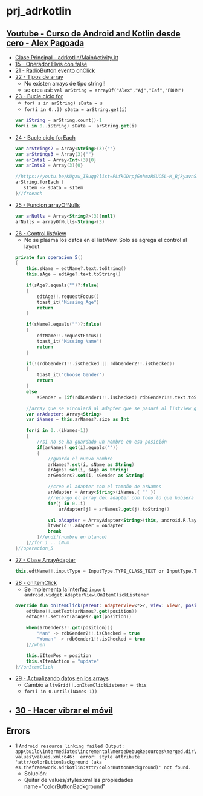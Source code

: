# prj_adrkotlin

## [Youtube - Curso de Android and Kotlin desde cero - Alex Pagoada](https://www.youtube.com/playlist?list=PLfkODrpjGnhmzRSUC5L-M_BjkyavnSKXS)

- [Clase Principal - adrkotlin/MainActivity.kt](https://github.com/eacevedof/prj_adrkotlin/blob/master/app/src/main/java/es/theframework/adrkotlin/MainActivity.kt)
- [15 - Operador Elvis con false](https://youtu.be/Qaa9F4Uv4E4?list=PLfkODrpjGnhmzRSUC5L-M_BjkyavnSKXS&t=794)
- [21 - RadioButton evento onClick](https://youtu.be/wBPdVE2-aAE?list=PLfkODrpjGnhmzRSUC5L-M_BjkyavnSKXS)
- [22 - Tipos de array](https://www.youtube.com/watch?v=PE22BxijE7M&list=PLfkODrpjGnhmzRSUC5L-M_BjkyavnSKXS&index=22)
    - No existen arrays de tipo string!!
    - se crea así: `val arString = arrayOf("Alex","Aj","Eaf","PDHN")`
- [23 - Bucle ciclo for](https://www.youtube.com/watch?v=I5SBrAXsMxw&index=23&list=PLfkODrpjGnhmzRSUC5L-M_BjkyavnSKXS)
    - `for( s in arString) sData = s`
    - `for(i in 0..3) sData = arString.get(i)`
    ```kotlin
    var iString = arString.count()-1
    for(i in 0..iString) sData =  arString.get(i)
    ```
- [24 - Bucle ciclo forEach](https://www.youtube.com/watch?v=KUgzw_I8uqg&list=PLfkODrpjGnhmzRSUC5L-M_BjkyavnSKXS&index=24)
    ```kotlin
    var arStrings2 = Array<String>(3){""}
    var arStrings3 = Array(3){""}
    var arInts1 = Array<Int>(3){0}
    var arInts2 = Array(3){0}    
  
    //https://youtu.be/KUgzw_I8uqg?list=PLfkODrpjGnhmzRSUC5L-M_BjkyavnSKXS&t=866
    arString.forEach {
       sItem -> sData = sItem
    }//froeach
    ```
 - [25 - Funcion arrayOfNulls](https://youtu.be/XNkohi44ghA?list=PLfkODrpjGnhmzRSUC5L-M_BjkyavnSKXS)
    ```kotlin
    var arNulls = Array<String?>(3){null}
    arNulls = arrayOfNulls<String>(3)
    ```
 - [26 - Control listView](https://www.youtube.com/watch?v=7Hl24amE8lo&list=PLfkODrpjGnhmzRSUC5L-M_BjkyavnSKXS&index=26)
    - No se plasma los datos en el listView. Solo se agrega el control al layout
    ```kotlin
    private fun operacion_5()
    {
        this.sName = edtName?.text.toString()
        this.sAge = edtAge?.text.toString()

        if(sAge?.equals("")?:false)
        {
            edtAge!!.requestFocus()
            toast_it("Missing Age")
            return
        }

        if(sName?.equals("")?:false)
        {
            edtName!!.requestFocus()
            toast_it("Missing Name")
            return
        }

        if(!(rdbGender1!!.isChecked || rdbGender2!!.isChecked))
        {
            toast_it("Choose Gender")
            return
        }
        else
            sGender = (if(rdbGender1!!.isChecked) rdbGender1!!.text.toString() else rdbGender2!!.text.toString())

        //array que se vinculará al adapter que se pasará al listview grid
        var arAdapter: Array<String>
        var iNames = this.arNames?.size as Int

        for(i in 0..(iNames-1))
        {
            //si no se ha guardado un nombre en esa posición
            if(arNames?.get(i).equals(""))
            {
                //guardo el nuevo nombre
                arNames?.set(i, sName as String)
                arAges?.set(i, sAge as String)
                arGenders?.set(i, sGender as String)

                //creo el adapter con el tamaño de arNames
                arAdapter = Array<String>(iNames,{ "" })
                //recargo el array del adapter con todo lo que hubiera en names
                for(j in 0..i)
                    arAdapter[j] = arNames?.get(j).toString()

                val oAdapter = ArrayAdapter<String>(this, android.R.layout.simple_list_item_1, arAdapter)
                ltvGrid!!.adapter = oAdapter
                break
            }//endif(nombre en blanco)
        }//for i .. iNum
    }//operacion_5
    ```
- [27 - Clase ArrayAdapter](https://youtu.be/X96hmJZnTX8?list=PLfkODrpjGnhmzRSUC5L-M_BjkyavnSKXS)
    ```kotlin
    this.edtName!!.inputType = InputType.TYPE_CLASS_TEXT or InputType.TYPE_TEXT_FLAG_CAP_CHARACTERS
    ```
- [28 - onItemClick](https://www.youtube.com/watch?v=DpAhe20WlhI&list=PLfkODrpjGnhmzRSUC5L-M_BjkyavnSKXS&index=28)
    - Se implementa la interfaz `import android.widget.AdapterView.OnItemClickListener`
    ```kotlin
    override fun onItemClick(parent: AdapterView<*>?, view: View?, position: Int, id: Long) {
        edtName!!.setText(arNames?.get(position))
        edtAge!!.setText(arAges?.get(position))

        when(arGenders!!.get(position)){
            "Man" -> rdbGender2!!.isChecked = true
            "Woman" -> rdbGender1!!.isChecked = true
        }//when

        this.iItemPos = position
        this.sItemAction = "update"
    }//onItemClick
    ```
 - [29 - Actualizando datos en los arrays](https://youtu.be/PznBOoUKfrA?list=PLfkODrpjGnhmzRSUC5L-M_BjkyavnSKXS&t=89)
    - Cambio a `ltvGrid!!.onItemClickListener = this`
    - `for(i in 0.until(iNames-1))`
 - [30 - Hacer vibrar el móvil](https://youtu.be/HOrQtrxcKsI?list=PLfkODrpjGnhmzRSUC5L-M_BjkyavnSKXS)
    - 
 
## Errors
- 1 `Android resource linking failed Output: app\build\intermediates\incremental\mergeDebugResources\merged.dir\values\values.xml:646: 
     error: style attribute 'attr/colorButtonBackground (aka es.theframework.adrkotlin:attr/colorButtonBackground)' not found.`
    - Solución:
    - Quitar de values/styles.xml las propiedades name="colorButtonBackground" 